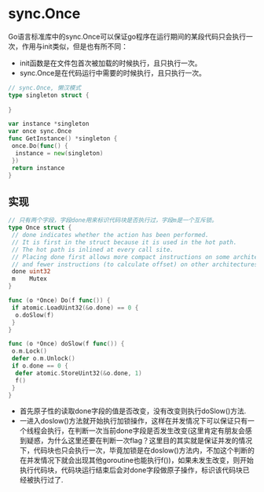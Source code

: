 # sync.Once

Go语言标准库中的sync.Once可以保证go程序在运行期间的某段代码只会执行一次，作用与init类似，但是也有所不同：

- init函数是在文件包首次被加载的时候执行，且只执行一次。
- sync.Once是在代码运行中需要的时候执行，且只执行一次。


```go
// sync.Once, 懒汉模式
type singleton struct {
 
}

var instance *singleton
var once sync.Once
func GetInstance() *singleton {
 once.Do(func() {
  instance = new(singleton)
 })
 return instance
}
```


## 实现

```go
// 只有两个字段，字段done用来标识代码块是否执行过，字段m是一个互斥锁。
type Once struct {
 // done indicates whether the action has been performed.
 // It is first in the struct because it is used in the hot path.
 // The hot path is inlined at every call site.
 // Placing done first allows more compact instructions on some architectures (amd64/x86),
 // and fewer instructions (to calculate offset) on other architectures.
 done uint32
 m    Mutex
}

func (o *Once) Do(f func()) {
 if atomic.LoadUint32(&o.done) == 0 {
  o.doSlow(f)
 }
}

func (o *Once) doSlow(f func()) {
 o.m.Lock()
 defer o.m.Unlock()
 if o.done == 0 {
  defer atomic.StoreUint32(&o.done, 1)
  f()
 }
}
```

- 首先原子性的读取done字段的值是否改变，没有改变则执行doSlow()方法.
- 一进入doslow()方法就开始执行加锁操作，这样在并发情况下可以保证只有一个线程会执行，在判断一次当前done字段是否发生改变(这里肯定有朋友会感到疑惑，为什么这里还要在判断一次flag？这里目的其实就是保证并发的情况下，代码块也只会执行一次，毕竟加锁是在doslow()方法内，不加这个判断的在并发情况下就会出现其他goroutine也能执行f())，如果未发生改变，则开始执行代码块，代码块运行结束后会对done字段做原子操作，标识该代码块已经被执行过了.